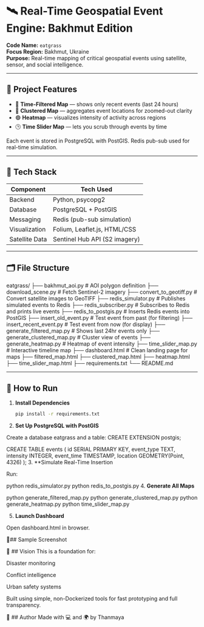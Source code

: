 # 🛰️ Real-Time Geospatial Event Engine: Bakhmut Edition

**Code Name:** `eatgrass`  
**Focus Region:** Bakhmut, Ukraine  
**Purpose:** Real-time mapping of critical geospatial events using satellite, sensor, and social intelligence.

---

## 📍 Project Features

- 🔴 **Time-Filtered Map** — shows only recent events (last 24 hours)
- 🔵 **Clustered Map** — aggregates event locations for zoomed-out clarity
- 🟢 **Heatmap** — visualizes intensity of activity across regions
- 🕒 **Time Slider Map** — lets you scrub through events by time

Each event is stored in PostgreSQL with PostGIS. Redis pub-sub used for real-time simulation.

---

## 🧠 Tech Stack

| Component       | Tech Used                     |
|----------------|-------------------------------|
| Backend         | Python, psycopg2              |
| Database        | PostgreSQL + PostGIS          |
| Messaging       | Redis (pub-sub simulation)    |
| Visualization   | Folium, Leaflet.js, HTML/CSS  |
| Satellite Data  | Sentinel Hub API (S2 imagery) |

---

## 🗂️ File Structure

eatgrass/
├── bakhmut_aoi.py # AOI polygon definition
├── download_scene.py # Fetch Sentinel-2 imagery
├── convert_to_geotiff.py # Convert satellite images to GeoTIFF
├── redis_simulator.py # Publishes simulated events to Redis
├── redis_subscriber.py # Subscribes to Redis and prints live events
├── redis_to_postgis.py # Inserts Redis events into PostGIS
├── insert_old_event.py # Test event from past (for filtering)
├── insert_recent_event.py # Test event from now (for display)
├── generate_filtered_map.py # Shows last 24hr events only
├── generate_clustered_map.py # Cluster view of events
├── generate_heatmap.py # Heatmap of event intensity
├── time_slider_map.py # Interactive timeline map
├── dashboard.html # Clean landing page for maps
├── filtered_map.html
├── clustered_map.html
├── heatmap.html
├── time_slider_map.html
├── requirements.txt
└── README.md

---

## 🚀 How to Run

1. **Install Dependencies**

   ```bash
   pip install -r requirements.txt
2. **Set Up PostgreSQL with PostGIS**

Create a database eatgrass and a table:
CREATE EXTENSION postgis;

CREATE TABLE events (
    id SERIAL PRIMARY KEY,
    event_type TEXT,
    intensity INTEGER,
    event_time TIMESTAMP,
    location GEOMETRY(Point, 4326)
);
3. **Simulate Real-Time Insertion

Run:


python redis_simulator.py
python redis_to_postgis.py
4. **Generate All Maps**

python generate_filtered_map.py
python generate_clustered_map.py
python generate_heatmap.py
python time_slider_map.py

5. **Launch Dashboard**

Open dashboard.html in browser.

📸## Sample Screenshot

🔭 ## Vision
This is a foundation for:

Disaster monitoring

Conflict intelligence

Urban safety systems

Built using simple, non-Dockerized tools for fast prototyping and full transparency.

🤖 ## Author
Made with 💻 and 🌍 by Thanmaya

